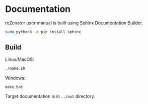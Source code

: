 # Documentation

reZonator user manual is built using [Sphinx Documentation Builder](http://www.sphinx-doc.org).

```bash
sudo python3 -m pip install sphinx
```

## Build

Linux/MacOS:

```bash
./make.sh
```

Windows:

```bash
make.bat
```

Target documentation is in `../out` directory.
